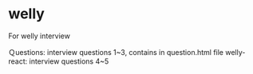 # welly
For welly interview

Ｑuestions: interview questions 1~3, contains in question.html file
welly-react: interview questions 4~5
